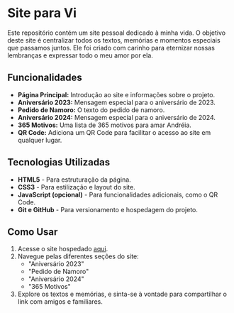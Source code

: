 # Site para Vi

Este repositório contém um site pessoal dedicado à minha vida. O objetivo deste site é centralizar todos os textos, memórias e momentos especiais que passamos juntos. Ele foi criado com carinho para eternizar nossas lembranças e expressar todo o meu amor por ela.

## Funcionalidades

- **Página Principal:** Introdução ao site e informações sobre o projeto.
- **Aniversário 2023:** Mensagem especial para o aniversário de 2023.
- **Pedido de Namoro:** O texto do pedido de namoro.
- **Aniversário 2024:** Mensagem especial para o aniversário de 2024.
- **365 Motivos:** Uma lista de 365 motivos para amar Andréia.
- **QR Code:** Adiciona um QR Code para facilitar o acesso ao site em qualquer lugar.

## Tecnologias Utilizadas

- **HTML5** - Para estruturação da página.
- **CSS3** - Para estilização e layout do site.
- **JavaScript (opcional)** - Para funcionalidades adicionais, como o QR Code.
- **Git e GitHub** - Para versionamento e hospedagem do projeto.

## Como Usar

1. Acesse o site hospedado [aqui](https://adnanchristian.github.io/siteVi/).
2. Navegue pelas diferentes seções do site:
   - "Aniversário 2023"
   - "Pedido de Namoro"
   - "Aniversário 2024"
   - "365 Motivos"
3. Explore os textos e memórias, e sinta-se à vontade para compartilhar o link com amigos e familiares.


